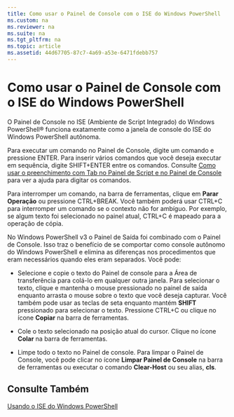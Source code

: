 ```yaml
---
title: Como usar o Painel de Console com o ISE do Windows PowerShell
ms.custom: na
ms.reviewer: na
ms.suite: na
ms.tgt_pltfrm: na
ms.topic: article
ms.assetid: 44d67705-87c7-4a69-a53e-6471fdebb757
---
```

# Como usar o Painel de Console com o ISE do Windows PowerShell
O Painel de Console no ISE (Ambiente de Script Integrado) do Windows PowerShell® funciona exatamente como a janela de console do ISE do Windows PowerShell autônoma.

Para executar um comando no Painel de Console, digite um comando e pressione ENTER. Para inserir vários comandos que você deseja executar em sequência, digite SHIFT+ENTER entre os comandos. Consulte [Como usar o preenchimento com Tab no Painel de Script e no Painel de Console](How-to-Use-Tab-Completion-in-the-Script-Pane-and-Console-Pane.md) para ver a ajuda para digitar os comandos.

Para interromper um comando, na barra de ferramentas, clique em **Parar Operação** ou pressione CTRL+BREAK. Você também poderá usar CTRL+C para interromper um comando se o contexto não for ambíguo. Por exemplo, se algum texto foi selecionado no painel atual, CTRL+C é mapeado para a operação de cópia.

No Windows PowerShell v3 o Painel de Saída foi combinado com o Painel de Console. Isso traz o benefício de se comportar como console autônomo do Windows PowerShell e elimina as diferenças nos procedimentos que eram necessários quando eles eram separados. Você pode:

-   Selecione e copie o texto do Painel de console para a Área de transferência para colá-lo em qualquer outra janela. Para selecionar o texto, clique e mantenha o mouse pressionado no painel de saída enquanto arrasta o mouse sobre o texto que você deseja capturar. Você também pode usar as teclas de seta enquanto mantém **SHIFT** pressionado para selecionar o texto. Pressione CTRL+C ou clique no ícone **Copiar** na barra de ferramentas.

-   Cole o texto selecionado na posição atual do cursor. Clique no ícone **Colar** na barra de ferramentas.

-   Limpe todo o texto no Painel de console. Para limpar o Painel de Console, você pode clicar no ícone **Limpar Painel de Console** na barra de ferramentas ou executar o comando **Clear-Host** ou seu alias, **cls**.

## Consulte Também
[Usando o ISE do Windows PowerShell](Using-the-Windows-PowerShell-ISE.md)



<!--HONumber=May16_HO2-->


